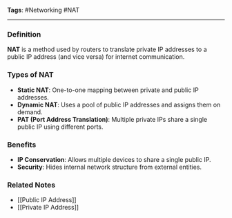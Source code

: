 **Tags**: #Networking #NAT

---

### Definition

**NAT** is a method used by routers to translate private IP addresses to a public IP address (and vice versa) for internet communication.

### Types of NAT

- **Static NAT**: One-to-one mapping between private and public IP addresses.
- **Dynamic NAT**: Uses a pool of public IP addresses and assigns them on demand.
- **PAT (Port Address Translation)**: Multiple private IPs share a single public IP using different ports.

### Benefits

- **IP Conservation**: Allows multiple devices to share a single public IP.
- **Security**: Hides internal network structure from external entities.

### Related Notes

- [[Public IP Address]]
- [[Private IP Address]]